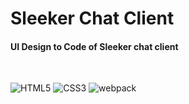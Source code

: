 # Sleeker Chat Client

#### UI Design to Code of Sleeker chat client

&nbsp;&nbsp;&nbsp;

![HTML5](http://files.softicons.com/download/system-icons/windows-8-metro-icons-by-dakirby309/png/128x128/Applications/HTML5.png)
![CSS3](http://files.softicons.com/download/application-icons/hex-icons-pack-by-martz90/png/128x128/css3.png)
![webpack](https://camo.githubusercontent.com/6b6707c2bdd260b248ae8dc8e064a389d3641de1/68747470733a2f2f6465616c6f6769632e67616c6c65727963646e2e76736173736574732e696f2f657874656e73696f6e732f6465616c6f6769632f7765627061636b2d767374732d657874656e73696f6e2f312e302e302f313438343935333036333635332f4d6963726f736f66742e56697375616c53747564696f2e53657276696365732e49636f6e732e44656661756c74)
